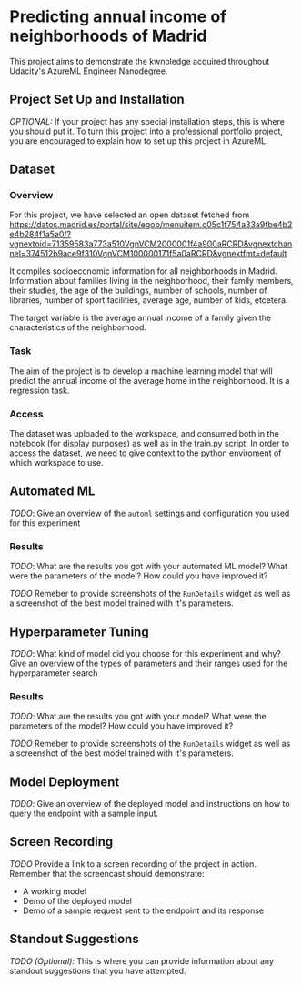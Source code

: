 # Predicting annual income of neighborhoods of Madrid
This project aims to demonstrate the kwnoledge acquired throughout Udacity's AzureML Engineer Nanodegree.


## Project Set Up and Installation
*OPTIONAL:* If your project has any special installation steps, this is where you should put it. To turn this project into a professional portfolio project, you are encouraged to explain how to set up this project in AzureML.

## Dataset

### Overview
For this project, we have selected an open dataset fetched from https://datos.madrid.es/portal/site/egob/menuitem.c05c1f754a33a9fbe4b2e4b284f1a5a0/?vgnextoid=71359583a773a510VgnVCM2000001f4a900aRCRD&vgnextchannel=374512b9ace9f310VgnVCM100000171f5a0aRCRD&vgnextfmt=default

It compiles socioeconomic information for all neighborhoods in Madrid. Information about families living in the neighborhood, their family members, their studies, the age of the buildings, number of schools, number of libraries, number of sport facilities, average age, number of kids, etcetera.

The target variable is the average annual income of a family given the characteristics of the neighborhood.

### Task
The aim of the project is to develop a machine learning model that will predict the annual income of the average home in the neighborhood. It is a regression task. 
### Access
The dataset was uploaded to the workspace, and consumed both in the notebook (for display purposes) as well as in the train.py script. In order to access the dataset, we need to give context to the python enviroment of which workspace to use.

## Automated ML
*TODO*: Give an overview of the `automl` settings and configuration you used for this experiment

### Results
*TODO*: What are the results you got with your automated ML model? What were the parameters of the model? How could you have improved it?

*TODO* Remeber to provide screenshots of the `RunDetails` widget as well as a screenshot of the best model trained with it's parameters.

## Hyperparameter Tuning
*TODO*: What kind of model did you choose for this experiment and why? Give an overview of the types of parameters and their ranges used for the hyperparameter search


### Results
*TODO*: What are the results you got with your model? What were the parameters of the model? How could you have improved it?

*TODO* Remeber to provide screenshots of the `RunDetails` widget as well as a screenshot of the best model trained with it's parameters.

## Model Deployment
*TODO*: Give an overview of the deployed model and instructions on how to query the endpoint with a sample input.

## Screen Recording
*TODO* Provide a link to a screen recording of the project in action. Remember that the screencast should demonstrate:
- A working model
- Demo of the deployed  model
- Demo of a sample request sent to the endpoint and its response

## Standout Suggestions
*TODO (Optional):* This is where you can provide information about any standout suggestions that you have attempted.
